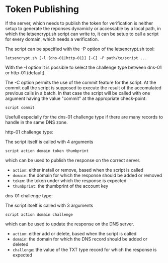 # Token Publishing

If the server, which needs to publish the token for verification is neither
setup to generate the reponses dynamicly or accessable by a local path, in
which the letsencrypt.sh script can write to, it can be setup to call a script
for every domain, which needs a verification.

The script can be specified with the -P option of the letsencrypt.sh tool:

`letsencrypt.sh [-l {dns-01|http-01}] [-C] -P path/to/script ...`

With the -l option it is possible to select the challenge type
between dns-01 or http-01 (default).

The -C option permits the use of the commit feature for the script.
At the commit call the script is supposed to execute
the result of the accomulated previous calls in a batch.
In that case the script will be called with one argument
having the value "commit" at the appropriate check-point:

`script commit`

Usefull especially for the dns-01 challenge type
if there are many records to handle in the same DNS zone.

http-01 challenge type:

The script itself is called with 4 arguments

`script action domain token thumbprint`

which can be used to publish the response on the correct server.

 * `action`: either install or remove, based when the script is called
 * `domain`: the domain for which the response should be added or removed
 * `token`: the token under which the response is expected
 * `thumbprint`: the thumbprint of the account key

dns-01 challenge type:

The script itself is called with 3 arguments

`script action domain challenge`

which can be used to update the response on the DNS server.

 * `action`: either add or delete, based when the script is called
 * `domain`: the domain for which the DNS record should be added or deleted
 * `challenge`: the value of the TXT type record for which the response is expected
